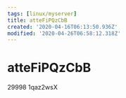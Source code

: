 ```yaml
---
tags: [linux/myserver]
title: atteFiPQzCbB
created: '2020-04-16T06:13:50.936Z'
modified: '2020-04-26T06:58:12.318Z'
---
```


# atteFiPQzCbB
29998
1qaz2wsX
